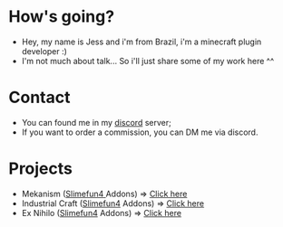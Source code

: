# How's going?
- Hey, my name is Jess and i'm from Brazil, i'm a minecraft plugin developer :)
- I'm not much about talk... So i'll just share some of my work here ^^

# Contact
- You can found me in my [discord](https://discord.gg/nJ83UkbYue) server;
- If you want to order a commission, you can DM me via discord.

# Projects
- Mekanism ([Slimefun4 ](https://github.com/Slimefun/Slimefun4) Addons) => [Click here](https://github.com/TheExotik/Mekanism)
- Industrial Craft ([Slimefun4](https://github.com/Slimefun/Slimefun4) Addons) => [Click here](https://github.com/TheExotik/IndustrialCraft)
- Ex Nihilo ([Slimefun4](https://github.com/Slimefun/Slimefun4) Addons) => [Click here](https://github.com/TheExotik/ExNihilo)
